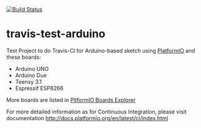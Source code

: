 [![Build Status](https://travis-ci.org/kyab/travis-test-arduino.svg?branch=master)](https://travis-ci.org/kyab/travis-test-arduino)

travis-test-arduino
===================

Test Project to do Travis-CI for Arduino-based sketch using [PlatformIO](http://platformio.org) and these boards:

* Arduino UNO
* Arduino Due
* Teensy 3.1
* Espressif ESP8266

More boards are listed in [PltformIO Boards Explorer](http://platformio.org/#!/boards)

For more detailed information as for Continuous Integration, please visit
documentation http://docs.platformio.org/en/latest/ci/index.html
